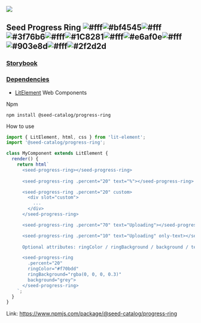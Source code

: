 ![](https://cdn.jsdelivr.net/gh/vicdata4/seed/assets/logo_md.png?v=4&s=100)

## Seed Progress Ring ![#fff](https://via.placeholder.com/15/fff/000000?text=+)![#bf4545](https://via.placeholder.com/15/bf4545/000000?text=+)![#fff](https://via.placeholder.com/15/fff/000000?text=+)![#3f76b6](https://via.placeholder.com/15/3f76b6/000000?text=+)![#fff](https://via.placeholder.com/15/fff/000000?text=+)![#1C8281](https://via.placeholder.com/15/1C8281/000000?text=+)![#fff](https://via.placeholder.com/15/fff/000000?text=+)![#e6af0e](https://via.placeholder.com/15/e6af0e/000000?text=+)![#fff](https://via.placeholder.com/15/fff/000000?text=+)![#903e8d](https://via.placeholder.com/15/903e8d/000000?text=+)![#fff](https://via.placeholder.com/15/fff/000000?text=+)![#2f2d2d](https://via.placeholder.com/15/2f2d2d/000000?text=+)

### [Storybook](https://vicdata4.github.io/?path=/story/seed-catalog--progress-ring)

### [Dependencies](package.json)

- [LitElement](https://lit-element.polymer-project.org) Web Components

Npm

```
npm install @seed-catalog/progress-ring
```

How to use

```js
import { LitElement, html, css } from 'lit-element';
import '@seed-catalog/progress-ring';

class MyComponent extends LitElement {
  render() {
    return html`
      <seed-progress-ring></seed-progress-ring>
      
      <seed-progress-ring .percent="20" text="%"></seed-progress-ring>

      <seed-progress-ring .percent="20" custom>
        <div slot="custom">
          ...
        </div>
      </seed-progress-ring>

      <seed-progress-ring .percent="70" text="Uploading"></seed-progress-ring>

      <seed-progress-ring .percent="10" text="Uploading" only-text></seed-progress-ring>
      
      Optional attributes: ringColor / ringBackground / background / textColor

      <seed-progress-ring 
        .percent="20"
        ringColor="#f70bdd"
        ringBackground="rgba(0, 0, 0, 0.3)"
        background="grey">
      </seed-progress-ring>
    `;
  }
}
```

Link: https://www.npmjs.com/package/@seed-catalog/progress-ring